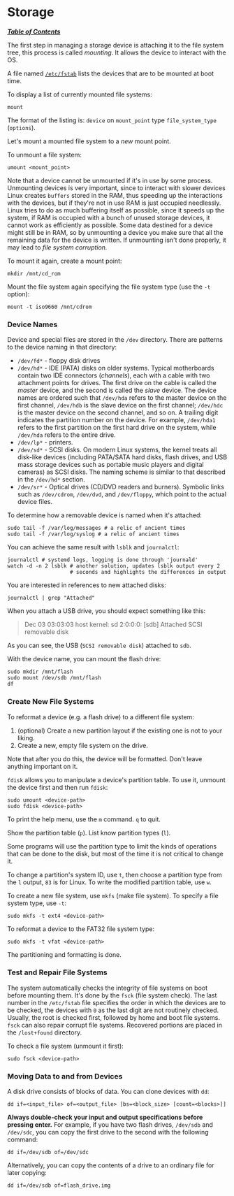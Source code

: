 # Storage

[***Table of Contents***](/README.md)

The first step in managing a storage device is attaching it to the file system
tree, this process is called *mounting*. It allows the device to interact with
the OS.

A file named [`/etc/fstab`](./fstab.md) lists the devices that are to be
mounted at boot time.

To display a list of currently mounted file systems:

    mount

The format of the listing is: `device` on `mount_point` type `file_system_type`
(`options`).

Let's mount a mounted file system to a *new* mount point.

To unmount a file system:

    umount <mount_point>

Note that a device cannot be unmounted if it's in use by some process.
Unmounting devices is very important, since to interact with slower devices
Linux creates `buffers` stored in the RAM, thus speeding up the interactions
with the devices, but if they're not in use RAM is just occupied needlessly.
Linux tries to do as much buffering itself as possible, since it speeds up the
system, if RAM is occupied with a bunch of unused storage devices, it cannot
work as efficiently as possible. Some data destined for a device might still be
in RAM, so by unmounting a device you make sure that all the remaining data for
the device is written. If unmounting isn't done properly, it may lead to *file
system corruption.*

To mount it again, create a mount point:

    mkdir /mnt/cd_rom

Mount the file system again specifying the file system type (use the `-t`
option):

    mount -t iso9660 /mnt/cdrom 

### Device Names

Device and special files are stored in the `/dev` directory. There are patterns
to the device naming in that directory:
- `/dev/fd*` - floppy disk drives
- `/dev/hd*` - IDE (PATA) disks on older systems. Typical motherboards contain
  two IDE connectors (*channels*), each with a cable with two attachment points
  for drives. The first drive on the cable is called the *master* device, and
  the second is called the *slave* device. The device names are ordered such
  that `/dev/hda` refers to the master device on the first channel, `/dev/hdb`
  is the slave device on the first channel; `/dev/hdc` is the master device on
  the second channel, and so on. A trailing digit indicates the partition
  number on the device. For example, `/dev/hda1` refers to the first partition
  on the first hard drive on the system, while `/dev/hda` refers to the entire
  drive.
- `/dev/lp*` - printers.
- `/dev/sd*` - SCSI disks. On modern Linux systems, the kernel treats all
  disk-like devices (including PATA/SATA hard disks, flash drives, and USB mass
  storage devices such as portable music players and digital cameras) as SCSI
  disks. The naming scheme is similar to that described in the `/dev/hd*`
  section.
- `/dev/sr*` - Optical drives (CD/DVD readers and burners). Symbolic links such
  as `/dev/cdrom`, `/dev/dvd`, and `/dev/floppy`, which point to the actual
  device files.

To determine how a removable device is named when it's attached:

    sudo tail -f /var/log/messages # a relic of ancient times
    sudo tail -f /var/log/syslog # a relic of ancient times

You can achieve the same result with `lsblk` and `journalctl`:

    journalctl # systemd logs, logging is done through 'journald'
    watch -d -n 2 lsblk # another solution, updates lsblk output every 2
                        # seconds and highlights the differences in output

You are interested in references to new attached disks:

    journalctl | grep "Attached"

When you attach a USB drive, you should expect something like this:

> Dec 03 03:03:03 host kernel: sd 2:0:0:0: [sdb] Attached SCSI removable disk

As you can see, the USB (`SCSI removable disk`) attached to `sdb`.

With the device name, you can mount the flash drive:

    sudo mkdir /mnt/flash
    sudo mount /dev/sdb /mnt/flash
    df

### Create New File Systems

To reformat a device (e.g. a flash drive) to a different file system:

1. (optional) Create a new partition layout if the existing one is not to your
   liking.
1. Create a new, empty file system on the drive.

Note that after you do this, the device will be formatted. Don't leave anything
important on it.

`fdisk` allows you to manipulate a device's partition table. To use it,
unmount the device first and then run `fdisk`:

    sudo umount <device-path>
    sudo fdisk <device-path>

To print the help menu, use the `m` command. `q` to quit.

Show the partition table (`p`). List know partition types (`l`). 

Some programs will use the partition type to limit the kinds of operations that
can be done to the disk, but most of the time it is not critical to change it.

To change a partition's system ID, use `t`, then choose a partition type from
the `l` output, `83` is for Linux. To write the modified partition table, use
`w`.

To create a new file system, use `mkfs` (make file system). To specify a file
system type, use `-t`:

    sudo mkfs -t ext4 <device-path>

To reformat a device to the FAT32 file system type:

    sudo mkfs -t vfat <device-path>

The partitioning and formatting is done.

### Test and Repair File Systems

The system automatically checks the integrity of file systems on boot before
mounting them. It's done by the `fsck` (file system check). The last number in
the `/etc/fstab` file specifies the order in which the devices are to be
checked, the devices with `0` as the last digit are not routinely checked.
Usually, the root is checked first, followed by home and boot file systems. 
`fsck` can also repair corrupt file systems. Recovered portions are placed in
the `/lost+found` directory.

To check a file system (unmount it first):

    sudo fsck <device-path> 

### Moving Data to and from Devices

A disk drive consists of blocks of data. You can clone devices with `dd`:

    dd if=<input_file> of=<output_file> [bs=<block_size> [count=<blocks>]]

**Always double-check your input and output specifications before pressing
enter.** For example, if you have two flash drives, `/dev/sdb` and `/dev/sdc`,
you can copy the first drive to the second with the following command:

    dd if=/dev/sdb of=/dev/sdc 

Alternatively, you can copy the contents of a drive to an ordinary file for
later copying:

    dd if=/dev/sdb of=flash_drive.img
    
